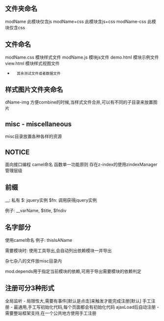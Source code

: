 文件夹命名
---------------------------------------------
modName		此模块仅含js
modName+css	此模块含js+css
modName-css	此模块仅含css

文件命名
---------------------------------------------
modName.css	模块样式文件
modName.js	模块js文件
demo.html	模块示例文件
view.html	模块样式视图文件
*		其余测试文件或者数据文件

样式图片文件夹命名
---------------------------------------------
dName-img	方便combine的时候,当样式文件合并,可以有不同的子目录来放置图片

misc - miscellaneous
---------------------------------------------
misc目录放置各种各样的资源

NOTICE
---------------------------------------------
面向接口编程
camel命名
函数单一功能原则
存在z-index的使用zindexManager管理层级

前缀
---------------------------------------------
__: 私有
$: jquery实例
$fn: 调用获得jquery实例

例子: __varName, $title, $fndiv

名字部分
---------------------------------------------
使用camel命名
	例子: thisIsAName

需要模块时:
	使用工具导出,会自动列出依赖模块一并导出



杂七杂八的文件放misc目录内



mod.depends用于指定当前模块的依赖,可用于导出需要模块的依赖判定



注册可分3种形式
---------------------------------------------
全局监听 - 局限性大,需要有事件[默认是点击]来触发才能完成注册[默认]
手工注册 - 最通用,手工写初始化代码,每个页面都会有初始化代码
ajaxLoad后自动注册 - 需要整站框架支持,在一个公共地方使用手工注册
